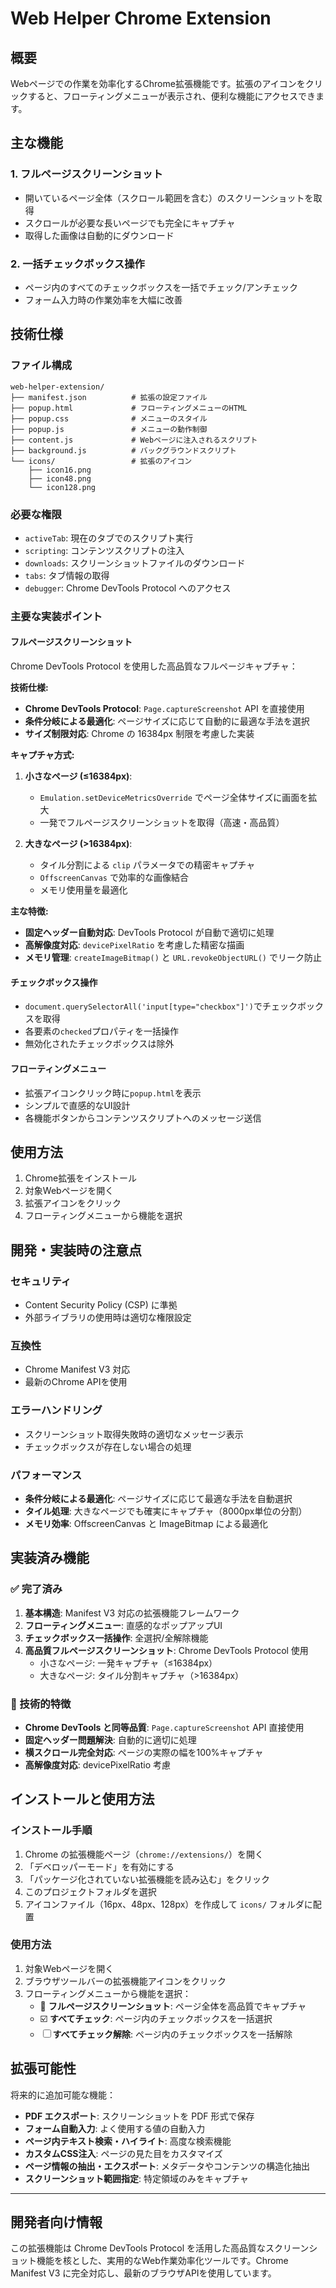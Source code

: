 # Web Helper Chrome Extension

## 概要
Webページでの作業を効率化するChrome拡張機能です。拡張のアイコンをクリックすると、フローティングメニューが表示され、便利な機能にアクセスできます。

## 主な機能

### 1. フルページスクリーンショット
- 開いているページ全体（スクロール範囲を含む）のスクリーンショットを取得
- スクロールが必要な長いページでも完全にキャプチャ
- 取得した画像は自動的にダウンロード

### 2. 一括チェックボックス操作
- ページ内のすべてのチェックボックスを一括でチェック/アンチェック
- フォーム入力時の作業効率を大幅に改善

## 技術仕様

### ファイル構成
```
web-helper-extension/
├── manifest.json          # 拡張の設定ファイル
├── popup.html             # フローティングメニューのHTML
├── popup.css              # メニューのスタイル
├── popup.js               # メニューの動作制御
├── content.js             # Webページに注入されるスクリプト
├── background.js          # バックグラウンドスクリプト
└── icons/                 # 拡張のアイコン
    ├── icon16.png
    ├── icon48.png
    └── icon128.png
```

### 必要な権限
- `activeTab`: 現在のタブでのスクリプト実行
- `scripting`: コンテンツスクリプトの注入
- `downloads`: スクリーンショットファイルのダウンロード
- `tabs`: タブ情報の取得
- `debugger`: Chrome DevTools Protocol へのアクセス

### 主要な実装ポイント

#### フルページスクリーンショット
Chrome DevTools Protocol を使用した高品質なフルページキャプチャ：

**技術仕様:**
- **Chrome DevTools Protocol**: `Page.captureScreenshot` API を直接使用
- **条件分岐による最適化**: ページサイズに応じて自動的に最適な手法を選択
- **サイズ制限対応**: Chrome の 16384px 制限を考慮した実装

**キャプチャ方式:**
1. **小さなページ (≤16384px)**: 
   - `Emulation.setDeviceMetricsOverride` でページ全体サイズに画面を拡大
   - 一発でフルページスクリーンショットを取得（高速・高品質）

2. **大きなページ (>16384px)**:
   - タイル分割による `clip` パラメータでの精密キャプチャ
   - `OffscreenCanvas` で効率的な画像結合
   - メモリ使用量を最適化

**主な特徴:**
- **固定ヘッダー自動対応**: DevTools Protocol が自動で適切に処理
- **高解像度対応**: `devicePixelRatio` を考慮した精密な描画
- **メモリ管理**: `createImageBitmap()` と `URL.revokeObjectURL()` でリーク防止

#### チェックボックス操作
- `document.querySelectorAll('input[type="checkbox"]')`でチェックボックスを取得
- 各要素の`checked`プロパティを一括操作
- 無効化されたチェックボックスは除外

#### フローティングメニュー
- 拡張アイコンクリック時に`popup.html`を表示
- シンプルで直感的なUI設計
- 各機能ボタンからコンテンツスクリプトへのメッセージ送信

## 使用方法

1. Chrome拡張をインストール
2. 対象Webページを開く
3. 拡張アイコンをクリック
4. フローティングメニューから機能を選択

## 開発・実装時の注意点

### セキュリティ
- Content Security Policy (CSP) に準拠
- 外部ライブラリの使用時は適切な権限設定

### 互換性
- Chrome Manifest V3 対応
- 最新のChrome APIを使用

### エラーハンドリング
- スクリーンショット取得失敗時の適切なメッセージ表示
- チェックボックスが存在しない場合の処理

### パフォーマンス
- **条件分岐による最適化**: ページサイズに応じて最適な手法を自動選択
- **タイル処理**: 大きなページでも確実にキャプチャ（8000px単位の分割）
- **メモリ効率**: OffscreenCanvas と ImageBitmap による最適化

## 実装済み機能

### ✅ 完了済み
1. **基本構造**: Manifest V3 対応の拡張機能フレームワーク
2. **フローティングメニュー**: 直感的なポップアップUI
3. **チェックボックス一括操作**: 全選択/全解除機能
4. **高品質フルページスクリーンショット**: Chrome DevTools Protocol 使用
   - 小さなページ: 一発キャプチャ（≤16384px）
   - 大きなページ: タイル分割キャプチャ（>16384px）

### 🔧 技術的特徴
- **Chrome DevTools と同等品質**: `Page.captureScreenshot` API 直接使用
- **固定ヘッダー問題解決**: 自動的に適切に処理
- **横スクロール完全対応**: ページの実際の幅を100%キャプチャ
- **高解像度対応**: devicePixelRatio 考慮

## インストールと使用方法

### インストール手順
1. Chrome の拡張機能ページ（`chrome://extensions/`）を開く
2. 「デベロッパーモード」を有効にする
3. 「パッケージ化されていない拡張機能を読み込む」をクリック
4. このプロジェクトフォルダを選択
5. アイコンファイル（16px、48px、128px）を作成して `icons/` フォルダに配置

### 使用方法
1. 対象Webページを開く
2. ブラウザツールバーの拡張機能アイコンをクリック
3. フローティングメニューから機能を選択：
   - 📸 **フルページスクリーンショット**: ページ全体を高品質でキャプチャ
   - ☑️ **すべてチェック**: ページ内のチェックボックスを一括選択
   - ☐ **すべてチェック解除**: ページ内のチェックボックスを一括解除

## 拡張可能性

将来的に追加可能な機能：
- **PDF エクスポート**: スクリーンショットを PDF 形式で保存
- **フォーム自動入力**: よく使用する値の自動入力
- **ページ内テキスト検索・ハイライト**: 高度な検索機能
- **カスタムCSS注入**: ページの見た目をカスタマイズ
- **ページ情報の抽出・エクスポート**: メタデータやコンテンツの構造化抽出
- **スクリーンショット範囲指定**: 特定領域のみをキャプチャ

---

## 開発者向け情報

この拡張機能は Chrome DevTools Protocol を活用した高品質なスクリーンショット機能を核とした、実用的なWeb作業効率化ツールです。Chrome Manifest V3 に完全対応し、最新のブラウザAPIを使用しています。
